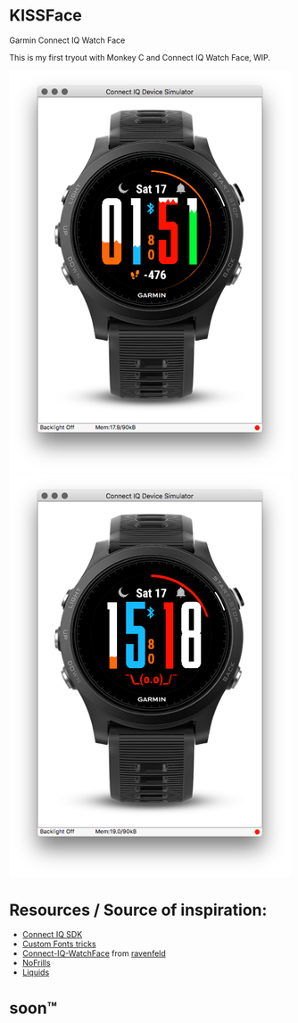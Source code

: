 # KISSFace
Garmin Connect IQ Watch Face

This is my first tryout with Monkey C and Connect IQ Watch Face, WIP.

![KISSFace example][shot1]
![KISSFace example][shot2]


# Resources / Source of inspiration:

- [Connect IQ SDK](https://developer.garmin.com/downloads/connect-iq/monkey-c/doc/)
- [Custom Fonts tricks](https://developer.garmin.com/index.php/blog/post/connect-iq-pro-tip-custom-fonts-tricks)
- [Connect-IQ-WatchFace](https://github.com/ravenfeld/Connect-IQ-WatchFace) from [ravenfeld](https://github.com/ravenfeld/)
- [NoFrills](https://apps.garmin.com/en-US/apps/03030574-3c6e-484a-9bd8-ce2ca0249651)
- [Liquids](https://apps.garmin.com/en-US/apps/afc87394-f854-4ee4-838a-598d81414fde)


# soon™


[shot1]: shots/shot1.png
[shot2]: shots/shot2.png

